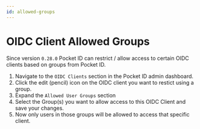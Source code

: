 ```yaml
---
id: allowed-groups
---
```


# OIDC Client Allowed Groups

Since version `0.28.0` Pocket ID can restrict / allow access to certain OIDC clients based on groups from Pocket ID.

1. Navigate to the `OIDC Clients` section in the Pocket ID admin dashboard.
2. Click the edit (pencil) icon on the OIDC client you want to restict using a group.
3. Expand the `Allowed User Groups` section
4. Select the Group(s) you want to allow access to this OIDC Client and save your changes.
5. Now only users in those groups will be allowed to access that specific client.